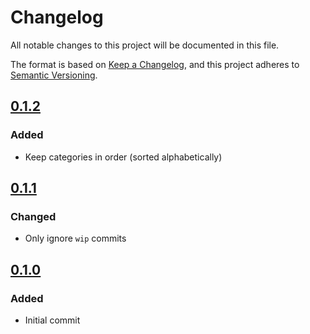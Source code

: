 # Changelog

All notable changes to this project will be documented in this file.

The format is based on [Keep a Changelog](https://keepachangelog.com/en/1.1.0/),
and this project adheres to [Semantic Versioning](https://semver.org/spec/v2.0.0.html).

## [0.1.2]

### Added

- Keep categories in order (sorted alphabetically)

## [0.1.1]

### Changed

- Only ignore `wip` commits

## [0.1.0]

### Added

- Initial commit

[0.1.2]: https://github.com/danroc/kacl/compare/v0.1.1...v0.1.2
[0.1.1]: https://github.com/danroc/kacl/compare/v0.1.0...v0.1.1
[0.1.0]: https://github.com/danroc/kacl/releases/tag/v0.1.0
